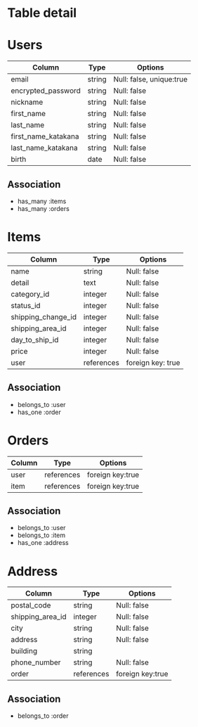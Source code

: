 # Table detail

# Users

|Column    |Type      |Options|
|----------|----------| ---------|
|email     |string    |Null: false, unique:true|
|encrypted_password  |string    |Null: false|
|nickname      |string    |Null: false|
|first_name   |string      |Null: false|
|last_name   |string      |Null: false|
|first_name_katakana   |string      |Null: false|
|last_name_katakana|string      |Null: false|
|birth  |date      |Null: false|

## Association

- has_many :items
- has_many :orders

# Items

|Column    |Type      |Options|
|----------|----------| ---------|
|name     |string    |Null: false|
|detail|text      |Null: false|
|category_id   |integer      |Null: false|
|status_id   |integer      |Null: false|
|shipping_change_id   |integer      |Null: false|
|shipping_area_id   |integer      |Null: false|
|day_to_ship_id   |integer      |Null: false|
|price   |integer      |Null: false|
|user      |references |foreign key: true|

## Association
- belongs_to :user
- has_one :order

# Orders

|Column    |Type      |Options|
|----------|----------| ---------|
|user |references   |foreign key:true|
|item      |references   |foreign key:true|

## Association

- belongs_to :user
- belongs_to :item
- has_one :address

# Address

|Column    |Type      |Options
|----------|----------| ---------|
|postal_code     |string    |Null: false|
|shipping_area_id   |integer      |Null: false|
|city     |string    |Null: false|
|address     |string    |Null: false|
|building     |string    ||
|phone_number     |string    |Null: false|
|order     |references   |foreign key:true|


## Association

- belongs_to :order